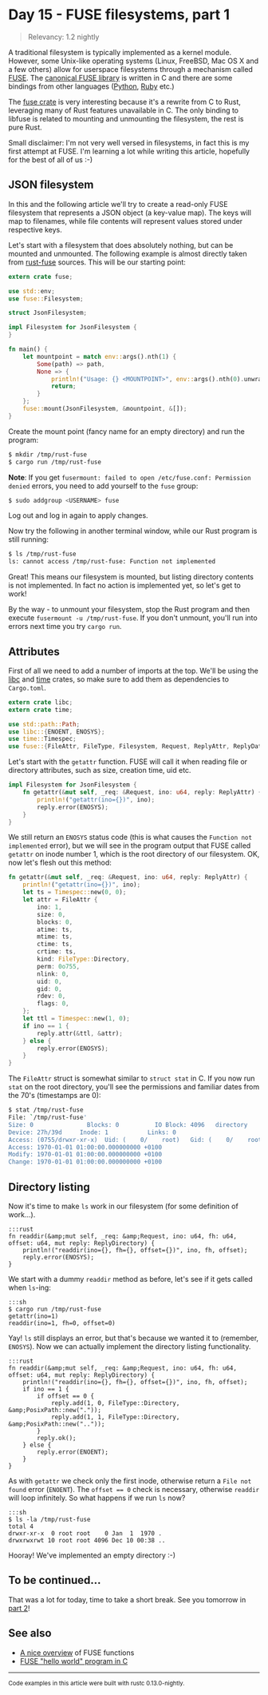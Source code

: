 # Day 15 - FUSE filesystems, part 1

> Relevancy: 1.2 nightly

A traditional filesystem is typically implemented as a kernel module. However, some Unix-like operating systems (Linux, FreeBSD, Mac OS X and a few others) allow for userspace filesystems through a mechanism called [FUSE](http://en.wikipedia.org/wiki/Filesystem_in_Userspace). The [canonical FUSE library](http://fuse.sourceforge.net/) is written in C and there are some bindings from other languages ([Python](https://github.com/terencehonles/fusepy), [Ruby](https://github.com/lwoggardner/rfusefs) etc.)

The [fuse crate](https://github.com/zargony/rust-fuse) is very interesting because it's a rewrite from C to Rust, leveraging many of Rust features unavailable in C. The only binding to libfuse is related to mounting and unmounting the filesystem, the rest is pure Rust.

Small disclaimer: I'm not very well versed in filesystems, in fact this is my first attempt at FUSE. I'm learning a lot while writing this article, hopefully for the best of all of us :-)

JSON filesystem
---------------

In this and the following article we'll try to create a read-only FUSE filesystem that represents a JSON object (a key-value map). The keys will map to filenames, while file contents will represent values stored under respective keys.

Let's start with a filesystem that does absolutely nothing, but can be mounted and unmounted. The following example is almost directly taken from [rust-fuse](https://github.com/zargony/rust-fuse/blob/bcfb2f9eb6679c12881a8d002e4af89e7b3482dc/examples/null.rs) sources. This will be our starting point:

```rust
extern crate fuse;

use std::env;
use fuse::Filesystem;

struct JsonFilesystem;

impl Filesystem for JsonFilesystem {
}

fn main() {
    let mountpoint = match env::args().nth(1) {
        Some(path) => path,
        None => {
            println!("Usage: {} <MOUNTPOINT>", env::args().nth(0).unwrap());
            return;
        }
    };
    fuse::mount(JsonFilesystem, &mountpoint, &[]);
}
```

Create the mount point (fancy name for an empty directory) and run the program:

```sh
$ mkdir /tmp/rust-fuse
$ cargo run /tmp/rust-fuse
```

**Note**: If you get `fusermount: failed to open /etc/fuse.conf: Permission denied` errors, you need to add yourself to the `fuse` group:

```sh
$ sudo addgroup <USERNAME> fuse
```

Log out and log in again to apply changes.

Now try the following in another terminal window, while our Rust program is still running:

```sh
$ ls /tmp/rust-fuse
ls: cannot access /tmp/rust-fuse: Function not implemented
```

Great! This means our filesystem is mounted, but listing directory contents is not implemented. In fact no action is implemented yet, so let's get to work!

By the way - to unmount your filesystem, stop the Rust program and then execute `fusermount -u /tmp/rust-fuse`. If you don't unmount, you'll run into errors next time you try `cargo run`.

Attributes
----------

First of all we need to add a number of imports at the top. We'll be using the [libc](https://crates.io/crates/libc) and [time](https://crates.io/crates/time) crates, so make sure to add them as dependencies to `Cargo.toml`.

```rust
extern crate libc;
extern crate time;

use std::path::Path;
use libc::{ENOENT, ENOSYS};
use time::Timespec;
use fuse::{FileAttr, FileType, Filesystem, Request, ReplyAttr, ReplyData, ReplyEntry, ReplyDirectory};
```

Let's start with the `getattr` function. FUSE will call it when reading file or directory attributes, such as size, creation time, uid etc.

```rust
impl Filesystem for JsonFilesystem {
    fn getattr(&mut self, _req: &Request, ino: u64, reply: ReplyAttr) {
        println!("getattr(ino={})", ino);
        reply.error(ENOSYS);
    }
}
```

We still return an `ENOSYS` status code (this is what causes the `Function not implemented` error), but we will see in the program output that FUSE called `getattr` on inode number 1, which is the root directory of our filesystem. OK, now let's flesh out this method:

```rust
fn getattr(&mut self, _req: &Request, ino: u64, reply: ReplyAttr) {
    println!("getattr(ino={})", ino);
    let ts = Timespec::new(0, 0);
    let attr = FileAttr {
        ino: 1,
        size: 0,
        blocks: 0,
        atime: ts,
        mtime: ts,
        ctime: ts,
        crtime: ts,
        kind: FileType::Directory,
        perm: 0o755,
        nlink: 0,
        uid: 0,
        gid: 0,
        rdev: 0,
        flags: 0,
    };
    let ttl = Timespec::new(1, 0);
    if ino == 1 {
        reply.attr(&ttl, &attr);
    } else {
        reply.error(ENOSYS);
    }
}
```

The `FileAttr` struct is somewhat similar to `struct stat` in C. If you now run `stat` on the root directory, you'll see the permissions and familiar dates from the 70's (timestamps are 0):

```sh
$ stat /tmp/rust-fuse
File: `/tmp/rust-fuse'
Size: 0               Blocks: 0          IO Block: 4096   directory
Device: 27h/39d     Inode: 1           Links: 0
Access: (0755/drwxr-xr-x)  Uid: (    0/    root)   Gid: (    0/    root)
Access: 1970-01-01 01:00:00.000000000 +0100
Modify: 1970-01-01 01:00:00.000000000 +0100
Change: 1970-01-01 01:00:00.000000000 +0100
```

Directory listing
-----------------

Now it's time to make `ls` work in our filesystem (for some definition of work...).

    :::rust
    fn readdir(&amp;mut self, _req: &amp;Request, ino: u64, fh: u64, offset: u64, mut reply: ReplyDirectory) {
        println!("readdir(ino={}, fh={}, offset={})", ino, fh, offset);
        reply.error(ENOSYS);
    }

We start with a dummy `readdir` method as before, let's see if it gets called when `ls`-ing:

    :::sh
    $ cargo run /tmp/rust-fuse
    getattr(ino=1)
    readdir(ino=1, fh=0, offset=0)

Yay! `ls` still displays an error, but that's because we wanted it to (remember, `ENOSYS`). Now we can actually implement the directory listing functionality.

    :::rust
    fn readdir(&amp;mut self, _req: &amp;Request, ino: u64, fh: u64, offset: u64, mut reply: ReplyDirectory) {
        println!("readdir(ino={}, fh={}, offset={})", ino, fh, offset);
        if ino == 1 {
            if offset == 0 {
                reply.add(1, 0, FileType::Directory, &amp;PosixPath::new("."));
                reply.add(1, 1, FileType::Directory, &amp;PosixPath::new(".."));
            }
            reply.ok();
        } else {
            reply.error(ENOENT);
        }
    }

As with `getattr` we check only the first inode, otherwise return a `File not found` error (`ENOENT`). The `offset == 0` check is necessary, otherwise `readdir` will loop infinitely. So what happens if we run `ls` now?

    :::sh
    $ ls -la /tmp/rust-fuse
    total 4
    drwxr-xr-x  0 root root    0 Jan  1  1970 .
    drwxrwxrwt 10 root root 4096 Dec 10 00:38 ..

Hooray! We've implemented an empty directory :-)

To be continued...
------------------

That was a lot for today, time to take a short break. See you tomorrow in [part 2](https://siciarz.net/24-days-of-rust-fuse-filesystems-part-2/)!

See also
--------

* [A nice overview](http://www.cs.hmc.edu/~geoff/classes/hmc.cs135.201109/homework/fuse/fuse_doc.html#function-purposes) of FUSE functions
* [FUSE "hello world" program in C](http://fuse.sourceforge.net/helloworld.html)

----

<small>
Code examples in this article were built with rustc 0.13.0-nightly.
</small>
